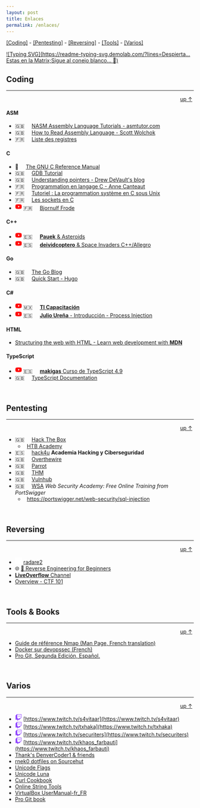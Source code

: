 ```yaml
---
layout: post
title: Enlaces
permalink: /enlaces/
---
```



<a href="#Coding">[Coding]</a> - <a href="#Pentesting">[Pentesting]</a> - <a href="#Reversing">[Reversing]</a> - <a href="#Tools">[Tools]</a> - <a href="#Varios">[Varios]</a>

[![Typing SVG](https://readme-typing-svg.demolab.com/?lines=Despierta... Estas en la Matrix;Sigue al conejo blanco... 🐇)](https://git.io/typing-svg)


<a id="Coding"></a>
## Coding
---
<div style="text-align: right;"><a href="#" >up &uarr;</a>&nbsp;</div>

#### ASM
* 🇬🇧 &nbsp;&nbsp;&nbsp; [NASM Assembly Language Tutorials - asmtutor.com](https://asmtutor.com/)
* 🇬🇧 &nbsp;&nbsp;&nbsp; [How to Read Assembly Language - Scott Wolchok](https://wolchok.org/posts/how-to-read-assembly-language/)
* 🇫🇷 &nbsp;&nbsp;&nbsp; [Liste des registres](https://asm.developpez.com/intro/index.php#LIII)

#### C
* 🐇 &nbsp;&nbsp;&nbsp; [The GNU C Reference Manual](https://www.gnu.org/software/gnu-c-manual/gnu-c-manual.html)
* 🇬🇧 &nbsp;&nbsp;&nbsp; [GDB Tutorial](http://www.gdbtutorial.com/tutorial/commands)
* 🇬🇧 &nbsp;&nbsp;&nbsp; [Understanding pointers - Drew DeVault's blog](https://drewdevault.com/2016/05/28/Understanding-pointers.html)
* 🇫🇷 &nbsp;&nbsp;&nbsp; [Programmation en langage C - Anne Canteaut](https://www.rocq.inria.fr/secret/Anne.Canteaut/COURS_C/)
* 🇫🇷 &nbsp;&nbsp;&nbsp; [Tutoriel : La programmation système en C sous Unix](http://sdz.tdct.org/sdz/la-programmation-systeme-en-c-sous-unix.html)
* 🇫🇷 &nbsp;&nbsp;&nbsp; [Les sockets en C](https://broux.developpez.com/articles/c/sockets/)
* <img src="/assets/favi-youtube.png" with="18" height="18" alt="on youtube" /> 🇫🇷 &nbsp;&nbsp;&nbsp; [Bjornulf Frode](https://www.youtube.com/@bjornulf2011/playlists)

#### C++
* <img src="/assets/favi-youtube.png" with="18" height="18" alt="on youtube" /> 🇪🇸 &nbsp;&nbsp;&nbsp; [**Pauek** & Asteroids](https://www.youtube.com/watch?v=HCWghQtxlos&list=PLDD6B727E5B6B5E33)
* <img src="/assets/favi-youtube.png" with="18" height="18" alt="on youtube" /> 🇪🇸 &nbsp;&nbsp;&nbsp; [**deividcoptero** & Space Invaders C++/Allegro](https://www.youtube.com/playlist?list=PL6hPvfzEEMDZ4PSkN-5Zj_0-YVO7b0OgC)

#### Go
* 🇬🇧 &nbsp;&nbsp;&nbsp; [The Go Blog](https://go.dev/blog/all)
* 🇬🇧 &nbsp;&nbsp;&nbsp; [Quick Start - Hugo](https://gohugo.io/getting-started/quick-start/)
  
#### C#
* <img src="/assets/favi-youtube.png" with="18" height="18" alt="on youtube" /> 🇲🇽 &nbsp;&nbsp;&nbsp; [**TI Capacitación**](https://www.youtube.com/@CanalTICapacitacion)
* <img src="/assets/favi-youtube.png" with="18" height="18" alt="on youtube" /> 🇪🇸 &nbsp;&nbsp;&nbsp; [**Julio Ureña** - Introducción - Process Injection](https://www.youtube.com/watch?v=cZBTAzC6qpg&list=PLXm1FM6zsxpBt7vZiS9Q4-4nvybd9il3t)

#### HTML
* [Structuring the web with HTML - Learn web development with **MDN**](https://developer.mozilla.org/en-US/docs/Learn/HTML)

#### TypeScript
* <img src="/assets/favi-youtube.png" with="18" height="18" alt="on youtube" /> 🇪🇸 &nbsp;&nbsp;&nbsp; [**makigas** Curso de TypeScript 4.9](https://www.youtube.com/watch?v=-iwfkS8tVxE&list=PLTd5ehIj0goPbPaN9VEoQQVUwZN2eXdB5)  
* 🇬🇧 &nbsp;&nbsp;&nbsp; [TypeScript Documentation](https://www.typescriptlang.org/docs/)

&nbsp;

<a id="Pentesting"></a>
## Pentesting
---
<div style="text-align: right;"><a href="#" >up &uarr;</a>&nbsp;</div>

- 🇬🇧 &nbsp;&nbsp;&nbsp; [Hack The Box](https://app.hackthebox.com/)
    - &nbsp;&nbsp;[HTB Academy](https://academy.hackthebox.com/)
- 🇪🇸 &nbsp;&nbsp;&nbsp; [hack4u](https://hack4u.io/) **Academia Hacking y Ciberseguridad**
- 🇬🇧 &nbsp;&nbsp;&nbsp; [Overthewire](https://overthewire.org/)
- 🇬🇧 &nbsp;&nbsp;&nbsp; [Parrot](https://www.parrotsec.org/docs/mirrors/mirrors-list)
- 🇬🇧 &nbsp;&nbsp;&nbsp; [THM](https://tryhackme.com/)
- 🇬🇧 &nbsp;&nbsp;&nbsp; [Vulnhub](https://vulnhub.com/)
- 🇬🇧 &nbsp;&nbsp;&nbsp; [WSA](https://portswigger.net/web-security) *Web Security Academy: Free Online Training from PortSwigger*
    - &nbsp;&nbsp;<https://portswigger.net/web-security/sql-injection>

&nbsp;

<a id="Reversing"></a>
## Reversing
---
<div style="text-align: right;"><a href="#" >up &uarr;</a>&nbsp;</div>

* <img src="/assets/github-mark-white.svg" with="18" height="18" alt="on github" /> [radare2](https://github.com/radareorg/radare2/blob/master/README.md)
* 🌐 [🐇 Reverse Engineering for Beginners](https://beginners.re/)
* [**LiveOverflow** Channel](https://www.youtube.com/watch?v=iyAyN3GFM7A&list=PLhixgUqwRTjxglIswKp9mpkfPNfHkzyeN&index=1)
* [Overview - CTF 101](https://ctf101.org/reverse-engineering/overview/)

&nbsp;

<a id="Tools"></a>
## Tools & Books
---
<div style="text-align: right;"><a href="#" >up &uarr;</a>&nbsp;</div>

* [Guide de référence Nmap (Man Page, French translation)](https://nmap.org/man/fr/index.html)
* [Docker sur devopssec (French)](https://devopssec.fr/article/fonctionnement-manipulation-reseau-docker)
* [Pro Git, Segunda Edición, Español.](https://github.com/progit/progit2-es)

&nbsp;

<a id="Varios"></a>
## Varios
---
<div style="text-align: right;"><a href="#" >up &uarr;</a>&nbsp;</div>

* <img src="/assets/favi-twitch.png" with="18" height="18" alt="on github" /> [https://www.twitch.tv/s4vitaar](https://www.twitch.tv/s4vitaar)
* <img src="/assets/favi-twitch.png" with="18" height="18" alt="on github" /> [https://www.twitch.tv/txhaka](https://www.twitch.tv/txhaka)
* <img src="/assets/favi-twitch.png" with="18" height="18" alt="on github" /> [https://www.twitch.tv/securiters](https://www.twitch.tv/securiters)
* <img src="/assets/favi-twitch.png" with="18" height="18" alt="on github" /> [https://www.twitch.tv/khaos_farbauti](https://www.twitch.tv/khaos_farbauti)
* [Thank's DenverCoder1 & friends](https://github.com/DenverCoder1/readme-typing-svg)
* [rnek0 dotfiles on Sourcehut](https://git.sr.ht/~rnek0/dotfiles)
* [Unicode Flags](http://xahlee.info/comp/unicode_flags.html)
* [Unicode Luna](https://unicode-table.com/es/sets/moon/)
* [Curl Cookbook](https://catonmat.net/cookbooks/curl)
* [Online String Tools](https://onlinestringtools.com/)
* [VirtualBox UserManual-fr_FR](http://download.virtualbox.org/virtualbox/UserManual_fr_FR.pdf)
* [Pro Git book](https://git-scm.com/book/es/v2)

